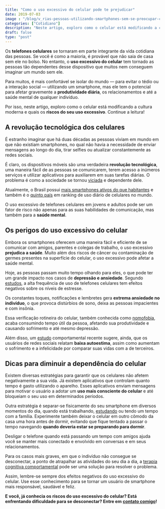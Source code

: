 ```yaml
---
title: "Como o uso excessivo do celular pode te prejudicar"
date: 2019-07-03
image : "/blog/v_rias-pessoas-utilizando-smartphones-sem-se-preocupar-com-o-uso-excessivo-do-celular.jpg"
categories: ["Cotidiano"]
description: "Neste artigo, exploro como o celular está modificando a cultura moderna e quais os riscos do seu uso excessivo. Clique e leia!"
draft: false
type: "post"
---
```


Os **telefones celulares** se tornaram em parte integrante da vida cotidiana das pessoas. Se você é como a maioria, é provável que não saia de casa sem ele no bolso. No entanto, o **uso excessivo do celular** tem tornado as pessoas tão dependentes desse dispositivo que muitos nem conseguem imaginar um mundo sem ele.

Para muitos, é mais confortável se isolar do mundo — para evitar o tédio ou a interação social — utilizando um smartphone, mas ele tem o potencial para afetar gravemente a **produtividade diária**, os relacionamentos e até a saúde mental de qualquer indivíduo.

Por isso, neste artigo, exploro como o celular está modificando a cultura moderna e quais os **riscos do seu uso excessivo**. Continue a leitura!

## **A revolução tecnológica dos celulares**

É estranho imaginar que há duas décadas as pessoas viviam em mundo em que não existiam smartphones, no qual não havia a necessidade de enviar mensagens ao longo do dia, tirar selfies ou atualizar constantemente as redes sociais.

É claro, os dispositivos móveis são uma verdadeira **revolução tecnológica**, uma maneira fácil de as pessoas se comunicarem, terem acesso a inúmeros serviços e utilizar aplicativos para auxiliarem em suas tarefas diárias. O problema é como a sociedade se tornou [viciada](/5-graves-disturbios-disfarcados-de-vicio-no-celular/) e dependente dele.

Atualmente, o Brasil possui [mais smartphones ativos do que habitantes](https://epocanegocios.globo.com/Tecnologia/noticia/2019/04/brasil-tem-230-milhoes-de-smartphones-em-uso.html) e também é o [quinto país](http://agenciabrasil.ebc.com.br/geral/noticia/2019-01/brasil-foi-5o-pais-em-ranking-de-uso-diario-de-celulares-no-mundo) em ranking de uso diário de celulares no mundo.

O uso excessivo de telefones celulares em jovens e adultos pode ser um fator de risco não apenas para as suas habilidades de comunicação, mas também para a **saúde mental**.

## **Os perigos do uso excessivo do celular**

Embora os smartphones oferecem uma maneira fácil e eficiente de se comunicar com amigos, parentes e colegas de trabalho, o uso excessivo **prejudica a saúde**. Muito além dos riscos de câncer ou contaminação de germes presentes na superfície do celular, o uso excessivo pode afetar a saúde mental.

Hoje, as pessoas passam muito tempo olhando para eles, o que pode ter um grande impacto nos casos de **depressão e ansiedade**. Segundo [estudos](https://www.ncbi.nlm.nih.gov/pubmed/21281471), a alta frequência de uso de telefones celulares tem efeitos negativos sobre os níveis de estresse.

Os constantes toques, notificações e lembretes gera **extrema ansiedade no indivíduo**, o que provoca distúrbios de sono, deixa as pessoas impacientes e com insônia.

Essa verificação rotineira do celular, também conhecida como [nomofobia](/nomofobia-medo-de-ficar-sem-o-celular/), acaba consumindo tempo útil da pessoa, afetando sua produtividade e causando sofrimento e até mesmo depressão.

Além disso, um [estudo](https://www.liebertpub.com/doi/abs/10.1089/cyber.2015.0055?casa_token=ZFclncDW088AAAAA%3AiqdqGMxT-qS38bKNX6o1ujN1fWl5qLzJdYNeiZFEh5n4fuIoKgJh-xJie3ndcEbNk1p0Tw_QK_g&) comportamental recente sugere, ainda, que os usuários de redes sociais relatam **baixa autoestima**, assim como aumentam o sofrimento e a infelicidade por comparar suas vidas com a de terceiros.

## **Dicas para diminuir a dependência do celular**

Existem diversas estratégias para garantir que os celulares não afetem negativamente a sua vida. Já existem aplicativos que controlam quanto tempo é gasto utilizando o aparelho. Esses aplicativos enviam mensagens para motivar o usuário a adotar um **uso mais consciente do celular** e até bloqueiam o seu uso em determinados períodos.

Outra estratégia é separar-se fisicamente do seu smartphone em diversos momentos do dia, quando está trabalhando, [estudando](/sera-smartphone-atrapalha-durante-estudo/) ou tendo um tempo com a família. Experimente também deixar o celular em outro cômodo da casa uma hora antes de dormir, evitando que fique tentado a passar o tempo navegando **quando deveria estar se preparando para dormir**.

Desligar o telefone quando está passando um tempo com amigos ajuda você se manter mais conectado e envolvido em conversas e em seus relacionamentos.

Para os casos mais graves, em que o indivíduo não consegue se desconectar, a ponto de atrapalhar as atividades do seu dia a dia, a [terapia cognitiva comportamental](/como-funciona-a-terapia-cognitiva-comportamental/) pode ser uma solução para resolver o problema.

Assim, lembre-se sempre dos efeitos negativos do uso excessivo do celular. Use esse conhecimento para se tornar um usuário de smartphone mais responsável, saudável e feliz.

**E você, já conhecia os riscos do uso excessivo do celular? Está enfrentando dificuldade para se desconectar? Entre em** [**contato comigo**](/contato/)**!**
